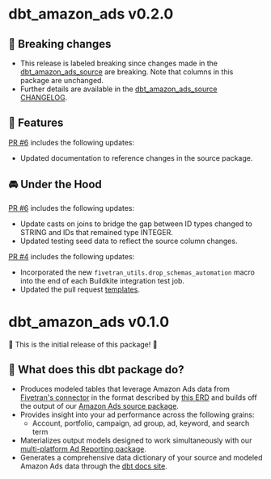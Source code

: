 # dbt_amazon_ads v0.2.0
## 🚨 Breaking changes
- This release is labeled breaking since changes made in the [dbt_amazon_ads_source](https://github.com/fivetran/dbt_amazon_ads_source) are breaking. Note that columns in this package are unchanged.
- Further details are available in the [dbt_amazon_ads_source CHANGELOG](https://github.com/fivetran/dbt_amazon_ads_source/blob/main/CHANGELOG.md).
## 🎉 Features
[PR #6](https://github.com/fivetran/dbt_amazon_ads/pull/6) includes the following updates:
- Updated documentation to reference changes in the source package.

 ## 🚘 Under the Hood
[PR #6](https://github.com/fivetran/dbt_amazon_ads/pull/6) includes the following updates:
- Update casts on joins to bridge the gap between ID types changed to STRING and IDs that remained type INTEGER.
- Updated testing seed data to reflect the source column changes.

 [PR #4](https://github.com/fivetran/dbt_amazon_ads/pull/4) includes the following updates:
- Incorporated the new `fivetran_utils.drop_schemas_automation` macro into the end of each Buildkite integration test job.
- Updated the pull request [templates](/.github).

 # dbt_amazon_ads v0.1.0
🎉 This is the initial release of this package! 🎉
## 📣 What does this dbt package do?
- Produces modeled tables that leverage Amazon Ads data from [Fivetran's connector](https://fivetran.com/docs/applications/amazon-ads) in the format described by [this ERD](https://fivetran.com/docs/applications/amazon-ads#schemainformation) and builds off the output of our [Amazon Ads source package](https://github.com/fivetran/dbt_amazon_ads_source).
- Provides insight into your ad performance across the following grains:
  - Account, portfolio, campaign, ad group, ad, keyword, and search term
- Materializes output models designed to work simultaneously with our [multi-platform Ad Reporting package](https://github.com/fivetran/dbt_ad_reporting).
- Generates a comprehensive data dictionary of your source and modeled Amazon Ads data through the [dbt docs site](https://fivetran.github.io/dbt_amazon_ads/).
